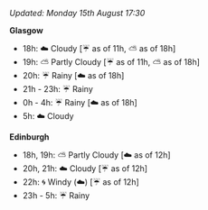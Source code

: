 *Updated: Monday 15th August 17:30*

**Glasgow**

* 18h: :cloud: Cloudy [:umbrella: as of 11h, :partly_sunny: as of 18h]
* 19h: :partly_sunny: Partly Cloudy [:umbrella: as of 11h, :partly_sunny: as of 18h]
* 20h: :umbrella: Rainy [:cloud: as of 18h]
* 21h - 23h: :umbrella: Rainy
* 0h - 4h: :umbrella: Rainy [:cloud: as of 18h]
* 5h: :cloud: Cloudy

**Edinburgh**

* 18h, 19h: :partly_sunny: Partly Cloudy [:cloud: as of 12h]
* 20h, 21h: :cloud: Cloudy [:umbrella: as of 12h]
* 22h: :cyclone: Windy (:cloud:) [:umbrella: as of 12h]
* 23h - 5h: :umbrella: Rainy
